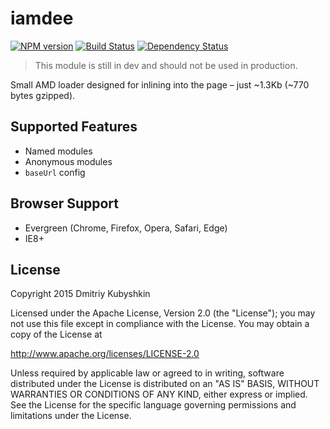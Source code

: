 # iamdee

[![NPM version](https://badge.fury.io/js/iamdee.svg)](https://npmjs.org/package/iamdee)
[![Build Status][travis-image]][travis-url]
[![Dependency Status][daviddm-url]][daviddm-image]

[project-url]: https://github.com/grassator/iamdee
[travis-url]: https://travis-ci.org/grassator/iamdee
[travis-image]: https://travis-ci.org/grassator/iamdee.svg?branch=master
[daviddm-url]: https://david-dm.org/grassator/iamdee.svg?theme=shields.io
[daviddm-image]: https://david-dm.org/grassator/iamdee

> This module is still in dev and should not be used in production.

Small AMD loader designed for inlining into the page – just ~1.3Kb (~770 bytes gzipped).

## Supported Features

* Named modules
* Anonymous modules
* `baseUrl` config

## Browser Support

* Evergreen (Chrome, Firefox, Opera, Safari, Edge)
* IE8+

## License

Copyright 2015 Dmitriy Kubyshkin

Licensed under the Apache License, Version 2.0 (the "License");
you may not use this file except in compliance with the License.
You may obtain a copy of the License at

http://www.apache.org/licenses/LICENSE-2.0

Unless required by applicable law or agreed to in writing, software
distributed under the License is distributed on an "AS IS" BASIS,
WITHOUT WARRANTIES OR CONDITIONS OF ANY KIND, either express or implied.
See the License for the specific language governing permissions and
limitations under the License.
